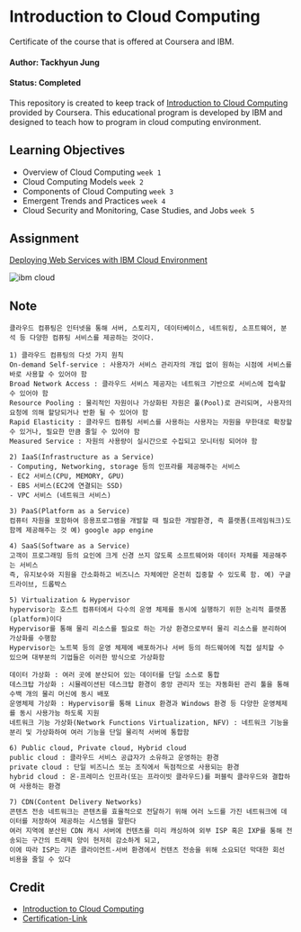 # Introduction to Cloud Computing
Certificate of the course that is offered at Coursera and IBM.

#### Author: Tackhyun Jung

#### Status: Completed

This repository is created to keep track of [Introduction to Cloud Computing](https://www.coursera.org/learn/introduction-to-cloud) provided by Coursera.
This educational program is developed by IBM and designed to teach how to program in cloud computing environment.


## Learning Objectives
* Overview of Cloud Computing `week 1`
* Cloud Computing Models `week 2`
* Components of Cloud Computing `week 3`
* Emergent Trends and Practices `week 4`
* Cloud Security and Monitoring, Case Studies, and Jobs `week 5`

## Assignment
[Deploying Web Services with IBM Cloud Environment](https://cloud-object-storage-wv-cos-standard-u87.s3.jp-tok.cloud-object-storage.appdomain.cloud/index.html)

![ibm cloud](https://user-images.githubusercontent.com/41291493/110405028-49332a00-80c3-11eb-863b-811cf03cf881.png)

## Note

```
클라우드 컴퓨팅은 인터넷을 통해 서버, 스토리지, 데이터베이스, 네트워킹, 소프트웨어, 분석 등 다양한 컴퓨팅 서비스를 제공하는 것이다.

1) 클라우드 컴퓨팅의 다섯 가지 원칙
On-demand Self-service : 사용자가 서비스 관리자의 개입 없이 원하는 시점에 서비스를 바로 사용할 수 있어야 함
Broad Network Access : 클라우드 서비스 제공자는 네트워크 기반으로 서비스에 접속할 수 있어야 함
Resource Pooling : 물리적인 자원이나 가상화된 자원은 풀(Pool)로 관리되며, 사용자의 요청에 의해 할당되거나 반환 될 수 있어야 함
Rapid Elasticity : 클라우드 컴퓨팅 서비스를 사용하는 사용자는 자원을 무한대로 확장할 수 있거나, 필요한 만큼 줄일 수 있어야 함
Measured Service : 자원의 사용량이 실시간으로 수집되고 모니터링 되어야 함

2) IaaS(Infrastructure as a Service)
- Computing, Networking, storage 등의 인프라를 제공해주는 서비스
- EC2 서비스(CPU, MEMORY, GPU)
- EBS 서비스(EC2에 연결되는 SSD)
- VPC 서비스 (네트워크 서비스)

3) PaaS(Platform as a Service)
컴퓨터 자원을 포함하여 응용프로그램을 개발할 때 필요한 개발환경, 즉 플랫폼(프레임워크)도 함께 제공해주는 것 예) google app engine

4) SaaS(Software as a Service)
고객이 프로그래밍 등의 요인에 크게 신경 쓰지 않도록 소프트웨어와 데이터 자체를 제공해주는 서비스
즉, 유지보수와 지원을 간소화하고 비즈니스 자체에만 온전히 집중할 수 있도록 함. 예) 구글 드라이브, 드롭박스 

5) Virtualization & Hypervisor
hypervisor는 호스트 컴퓨터에서 다수의 운영 체제를 동시에 실행하기 위한 논리적 플랫폼(platform)이다
Hypervisor를 통해 물리 리소스를 필요로 하는 가상 환경으로부터 물리 리소스를 분리하여 가상화를 수행함
Hypervisor는 노트북 등의 운영 체제에 배포하거나 서버 등의 하드웨어에 직접 설치할 수 있으며 대부분의 기업들은 이러한 방식으로 가상화함

데이터 가상화 : 여러 곳에 분산되어 있는 데이터를 단일 소스로 통합
데스크탑 가상화 : 시뮬레이션된 데스크탑 환경이 중앙 관리자 또는 자동화된 관리 툴을 통해 수백 개의 물리 머신에 동시 배포
운영체제 가상화 : Hypervisor를 통해 Linux 환경과 Windows 환경 등 다양한 운영체제를 동시 사용가능 하도록 지원
네트워크 기능 가상화(Network Functions Virtualization, NFV) : 네트워크 기능을 분리 및 가상화하여 여러 기능을 단일 물리적 서버에 통합함

6) Public cloud, Private cloud, Hybrid cloud
public cloud : 클라우드 서비스 공급자가 소유하고 운영하는 환경
private cloud : 단일 비즈니스 또는 조직에서 독점적으로 사용되는 환경
hybrid cloud : 온-프레미스 인프라(또는 프라이빗 클라우드)를 퍼블릭 클라우드와 결합하여 사용하는 환경

7) CDN(Content Delivery Networks)
콘텐츠 전송 네트워크는 콘텐츠를 효율적으로 전달하기 위해 여러 노드를 가진 네트워크에 데이터를 저장하여 제공하는 시스템을 말한다
여러 지역에 분산된 CDN 캐시 서버에 컨텐츠를 미리 캐싱하여 외부 ISP 혹은 IXP를 통해 전송되는 구간의 트래픽 양이 현저히 감소하게 되고,
이에 따라 ISP는 기존 클라이언트-서버 환경에서 컨텐츠 전송을 위해 소요되던 막대한 회선 비용을 줄일 수 있다
```

## Credit
* [Introduction to Cloud Computing](https://www.coursera.org/learn/introduction-to-cloud)
* [Certification-Link](https://www.coursera.org/account/accomplishments/verify/ARUZJ5MFXRY7)
